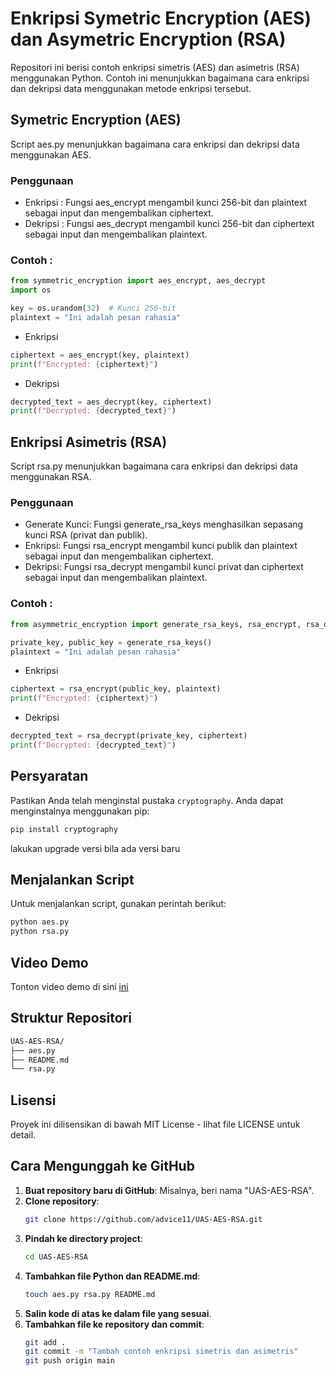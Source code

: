 # Enkripsi Symetric Encryption (AES) dan Asymetric Encryption (RSA)

Repositori ini berisi contoh enkripsi simetris (AES) dan asimetris (RSA) menggunakan Python. Contoh ini menunjukkan bagaimana cara enkripsi dan dekripsi data menggunakan metode enkripsi tersebut.

## Symetric Encryption (AES)
Script aes.py menunjukkan bagaimana cara enkripsi dan dekripsi data menggunakan AES.

### Penggunaan
- Enkripsi : Fungsi aes_encrypt mengambil kunci 256-bit dan plaintext sebagai input dan mengembalikan ciphertext.
- Dekripsi : Fungsi aes_decrypt mengambil kunci 256-bit dan ciphertext sebagai input dan mengembalikan plaintext.

### Contoh : 

```python
from symmetric_encryption import aes_encrypt, aes_decrypt
import os

key = os.urandom(32)  # Kunci 256-bit
plaintext = "Ini adalah pesan rahasia"
```

- Enkripsi
```python
ciphertext = aes_encrypt(key, plaintext)
print(f"Encrypted: {ciphertext}")
```

- Dekripsi
```python
decrypted_text = aes_decrypt(key, ciphertext)
print(f"Decrypted: {decrypted_text}")
```

## Enkripsi Asimetris (RSA)
Script rsa.py menunjukkan bagaimana cara enkripsi dan dekripsi data menggunakan RSA.

### Penggunaan
- Generate Kunci: Fungsi generate_rsa_keys menghasilkan sepasang kunci RSA (privat dan publik).
- Enkripsi: Fungsi rsa_encrypt mengambil kunci publik dan plaintext sebagai input dan mengembalikan ciphertext.
- Dekripsi: Fungsi rsa_decrypt mengambil kunci privat dan ciphertext sebagai input dan mengembalikan plaintext.

### Contoh : 

```python
from asymmetric_encryption import generate_rsa_keys, rsa_encrypt, rsa_decrypt

private_key, public_key = generate_rsa_keys()
plaintext = "Ini adalah pesan rahasia"
```

- Enkripsi
```python
ciphertext = rsa_encrypt(public_key, plaintext)
print(f"Encrypted: {ciphertext}")
```

- Dekripsi
```python
decrypted_text = rsa_decrypt(private_key, ciphertext)
print(f"Decrypted: {decrypted_text}")
```

## Persyaratan
Pastikan Anda telah menginstal pustaka `cryptography`. Anda dapat menginstalnya menggunakan pip:

```bash
pip install cryptography
```

lakukan upgrade versi bila ada versi baru

## Menjalankan Script
Untuk menjalankan script, gunakan perintah berikut:

```bash
python aes.py
python rsa.py
```

## Video Demo

Tonton video demo di sini [ini](https://drive.google.com/file/d/1tAvDqy-VowmOCFNm_CjSNHOGkrwgIx6G/view?usp=sharing)

## Struktur Repositori

```bash
UAS-AES-RSA/
├── aes.py
├── README.md
└── rsa.py
```

## Lisensi
Proyek ini dilisensikan di bawah MIT License - lihat file LICENSE untuk detail.

## Cara Mengunggah ke GitHub

1. **Buat repository baru di GitHub**: Misalnya, beri nama "UAS-AES-RSA".
2. **Clone repository**:
    ```bash
    git clone https://github.com/advice11/UAS-AES-RSA.git
    ```
3. **Pindah ke directory project**:
    ```bash
    cd UAS-AES-RSA
    ```
4. **Tambahkan file Python dan README.md**:
    ```bash
    touch aes.py rsa.py README.md
    ```
5. **Salin kode di atas ke dalam file yang sesuai**.
6. **Tambahkan file ke repository dan commit**:
    ```bash
    git add .
    git commit -m "Tambah contoh enkripsi simetris dan asimetris"
    git push origin main
    ```
